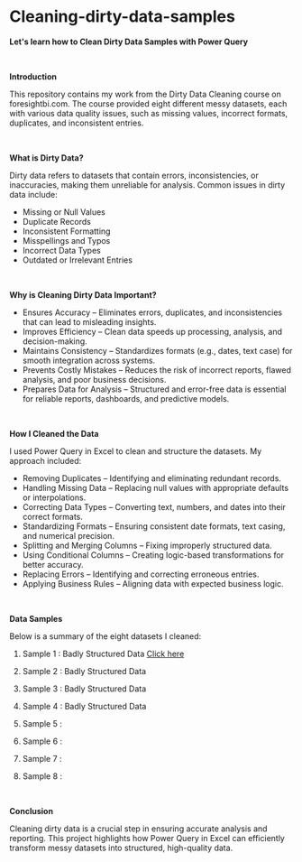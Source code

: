 # Cleaning-dirty-data-samples

**Let's learn how to Clean Dirty Data Samples with Power Query**


<br>

**Introduction** 

This repository contains my work from the Dirty Data Cleaning course on foresightbi.com. The course provided eight different messy datasets, each with various data quality issues, such as missing values, incorrect formats, duplicates, and inconsistent entries.

<br>

**What is Dirty Data?**

Dirty data refers to datasets that contain errors, inconsistencies, or inaccuracies, making them unreliable for analysis. Common issues in dirty data include:

* Missing or Null Values 
* Duplicate Records
* Inconsistent Formatting
* Misspellings and Typos
* Incorrect Data Types
* Outdated or Irrelevant Entries

<br>

**Why is Cleaning Dirty Data Important?**

* Ensures Accuracy – Eliminates errors, duplicates, and inconsistencies that can lead to misleading insights.
* Improves Efficiency – Clean data speeds up processing, analysis, and decision-making.
* Maintains Consistency – Standardizes formats (e.g., dates, text case) for smooth integration across systems.
* Prevents Costly Mistakes – Reduces the risk of incorrect reports, flawed analysis, and poor business decisions.
* Prepares Data for Analysis – Structured and error-free data is essential for reliable reports, dashboards, and predictive models.

<br>

**How I Cleaned the Data**

I used Power Query in Excel to clean and structure the datasets. My approach included:

* Removing Duplicates – Identifying and eliminating redundant records.
* Handling Missing Data – Replacing null values with appropriate defaults or interpolations.
* Correcting Data Types – Converting text, numbers, and dates into their correct formats.
* Standardizing Formats – Ensuring consistent date formats, text casing, and numerical precision.
* Splitting and Merging Columns – Fixing improperly structured data.
* Using Conditional Columns – Creating logic-based transformations for better accuracy.
* Replacing Errors – Identifying and correcting erroneous entries.
* Applying Business Rules – Aligning data with expected business logic.

<br>

**Data Samples**

Below is a summary of the eight datasets I cleaned:

1) Sample 1 : Badly Structured Data [Click here](https://github.com/ojalp26/Cleaning-dirty-data-samples/tree/main/Sample%201)

2) Sample 2 : Badly Structured Data

3) Sample 3 : Badly Structured Data

4) Sample 4 : Badly Structured Data

5) Sample 5 : 

6) Sample 6 :

7) Sample 7 :

8) Sample 8 :


<br>

**Conclusion**

Cleaning dirty data is a crucial step in ensuring accurate analysis and reporting. This project highlights how Power Query in Excel can efficiently transform messy datasets into structured, high-quality data.

